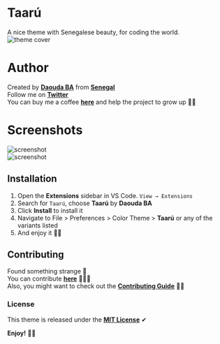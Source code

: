 # Taarú
A nice theme with Senegalese beauty, for coding the world.<br>
![theme cover](https://github.com/daoodaba975/taaru/blob/master/logo/cover.png)


# Author
Created by **[Daouda BA](https://github.com/daoodaba975)** from **[Senegal](https://goo.gl/maps/gYi1X5wo8AdwSM2C9)**<br>
Follow me on **[Twitter](https://twitter.com/daoodaba975)**<br>
You can buy me a coffee **[here](https://buymeacoffee.com/daoodaba975)** and help the project to grow up 🙌🏾


# Screenshots
![screenshot](https://github.com/daoodaba975/taaru/blob/master/logo/screenshots/taaru-night.PNG)<br>
![screenshot](https://github.com/daoodaba975/taaru/blob/master/logo/screenshots/taaru-dark.PNG)


## Installation
1. Open the **Extensions** sidebar in VS Code. `View → Extensions`
2. Search for `Taarú`, choose **Taarú** by **Daouda BA**
3. Click **Install** to install it
4. Navigate to File > Preferences > Color Theme > **Taarú** or any of the variants listed
5. And enjoy it 👌🏾


## Contributing
Found something strange 🤔<br>
You can contribute **[here](https://github.com/daoodaba975/taaru/issues)** 👨🏾‍💻<br>
Also, you might want to check out the **[Contributing Guide](https://github.com/daoodaba975/taaru/blob/master/Contributing.md)** 🤝🏾


### License
This theme is released under the **[MIT License](https://github.com/daoodaba975/taaru/blob/master/License.md)** ✔


**Enjoy!** 🙏🏾